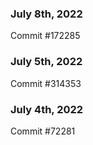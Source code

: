 ### July 8th, 2022

Commit #172285

### July 5th, 2022

Commit #314353


### July 4th, 2022

Commit #72281
